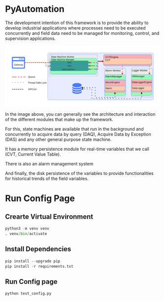 # PyAutomation

The development intention of this framework is to provide the ability to develop industrial applications where processes need to be executed concurrently and field data need to be managed for monitoring, control, and supervision applications.



![Core](docs/img/PyAutomationCore.svg)

In the image above, you can generally see the architecture and interaction of the different modules that make up the framework.

For this, state machines are available that run in the background and concurrently to acquire data by query (DAQ), Acquire Data by Exception (DAS) and any other general purpose state machine.

It has a memory persistence module for real-time variables that we call (CVT, Current Value Table).

There is also an alarm management system

And finally, the disk persistence of the variables to provide functionalities for historical trends of the field variables.


# Run Config Page

## Crearte Virtual Environment

```python
python3 -m venv venv
. venv/bin/activate
```
## Install Dependencies

```python
pip install --upgrade pip
pip install -r requirements.txt
```

## Run Config page

```python
python test_config.py
```